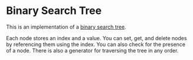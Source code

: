 # Binary Search Tree

This is an implementation of a [binary search tree].

Each node stores an index and a value. You can set, get, and delete
nodes by referencing them using the index. You can also check for the
presence of a node. There is also a generator for traversing the tree
in any order.

[binary search tree]: https://en.wikipedia.org/wiki/Binary_search_tree
